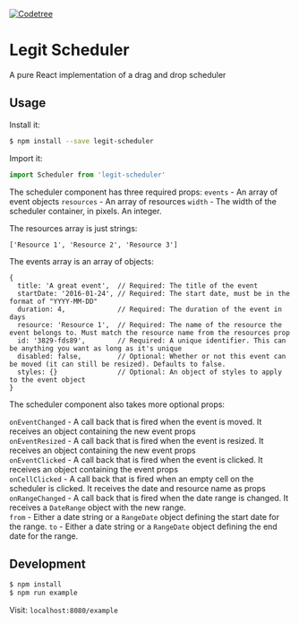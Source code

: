 [![Codetree](https://codetree.com/images/managed-with-codetree.svg)](https://codetree.com/projects/Q6Rz)

# Legit Scheduler
A pure React implementation of a drag and drop scheduler

## Usage

Install it:
```bash
$ npm install --save legit-scheduler
```

Import it:
```js
import Scheduler from 'legit-scheduler'
```

The scheduler component has three required props:
`events`    - An array of event objects
`resources` - An array of resources
`width`     - The width of the scheduler container, in pixels. An integer.

The resources array is just strings:
```
['Resource 1', 'Resource 2', 'Resource 3']
```

The events array is an array of objects:
```
{
  title: 'A great event',  // Required: The title of the event
  startDate: '2016-01-24', // Required: The start date, must be in the format of "YYYY-MM-DD"
  duration: 4,             // Required: The duration of the event in days
  resource: 'Resource 1',  // Required: The name of the resource the event belongs to. Must match the resource name from the resources prop
  id: '3829-fds89',        // Required: A unique identifier. This can be anything you want as long as it's unique
  disabled: false,         // Optional: Whether or not this event can be moved (it can still be resized). Defaults to false.
  styles: {}               // Optional: An object of styles to apply to the event object
}
```

The scheduler component also takes more optional props:

`onEventChanged` - A call back that is fired when the event is moved. It receives an object containing the new event props  
`onEventResized` - A call back that is fired when the event is resized. It receives an object containing the new event props  
`onEventClicked` - A call back that is fired when the event is clicked. It receives an object containing the event props  
`onCellClicked`  - A call back that is fired when an empty cell on the scheduler is clicked. It receives the date and resource name as props  
`onRangeChanged` - A call back that is fired when the date range is changed. It receives a `DateRange` object with the new range.  
`from` - Either a date string or a `RangeDate` object defining the start date for the range.
`to` - Either a date string or a `RangeDate` object defining the end date for the range.

## Development
```bash
$ npm install
$ npm run example
```

Visit: `localhost:8080/example`
